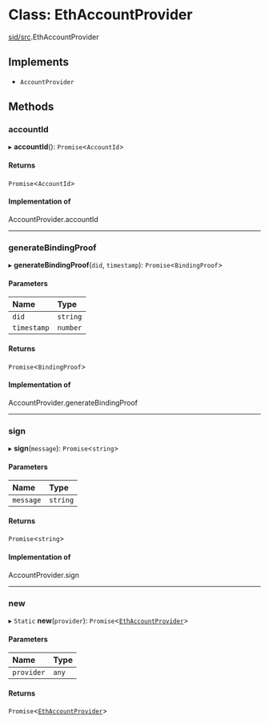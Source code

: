 # Class: EthAccountProvider

[sid/src](../modules/sid_src.md).EthAccountProvider

## Implements

- `AccountProvider`

## Methods

### accountId

▸ **accountId**(): `Promise`<`AccountId`\>

#### Returns

`Promise`<`AccountId`\>

#### Implementation of

AccountProvider.accountId

___

### generateBindingProof

▸ **generateBindingProof**(`did`, `timestamp`): `Promise`<`BindingProof`\>

#### Parameters

| Name | Type |
| :------ | :------ |
| `did` | `string` |
| `timestamp` | `number` |

#### Returns

`Promise`<`BindingProof`\>

#### Implementation of

AccountProvider.generateBindingProof

___

### sign

▸ **sign**(`message`): `Promise`<`string`\>

#### Parameters

| Name | Type |
| :------ | :------ |
| `message` | `string` |

#### Returns

`Promise`<`string`\>

#### Implementation of

AccountProvider.sign

___

### new

▸ `Static` **new**(`provider`): `Promise`<[`EthAccountProvider`](sid_src.EthAccountProvider.md)\>

#### Parameters

| Name | Type |
| :------ | :------ |
| `provider` | `any` |

#### Returns

`Promise`<[`EthAccountProvider`](sid_src.EthAccountProvider.md)\>
